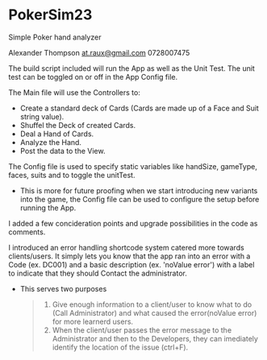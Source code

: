 # PokerSim23
Simple Poker hand analyzer

Alexander Thompson
at.raux@gmail.com
0728007475


The build script included will run the App as well as the Unit Test. The unit test can be toggled on or off in the App Config file.

The Main file will use the Controllers to:
  - Create a standard deck of Cards (Cards are made up of a Face and Suit string value).
  - Shuffel the Deck of created Cards.
  - Deal a Hand of Cards.
  - Analyze the Hand.
  - Post the data to the View.

The Config file is used to specify static variables like handSize, gameType, faces, suits and to toggle the unitTest.
  - This is more for future proofing when we start introducing new variants into the game, the Config file can be used to configure the setup before running the App.

I added a few concideration points and upgrade possibilities in the code as comments.

I introduced an error handling shortcode system catered more towards clients/users. It simply lets you know that the app ran into an error with a Code (ex. DC001) and a basic description (ex. 'noValue error') with a label to indicate that they should Contact the administrator.
  - This serves two purposes
      > 1. Give enough information to a client/user to know what to do (Call Administrator) and what caused the error(noValue error) for more learnerd users.
      > 2. When the client/user passes the error message to the Administrator and then to the Developers, they can imediately identify the location of the issue (ctrl+F).
